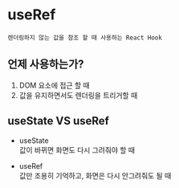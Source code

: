 # useRef

    렌더링하지 않는 값을 참조 할 때 사용하는 React Hook

## 언제 사용하는가?

1. DOM 요소에 접근 할 때
2. 값을 유지하면서도 렌더링을 트리거할 때

## useState VS useRef

-   useState  
     값이 바뀌면 화면도 다시 그려줘야 할 때

-   useRef  
     값만 조용히 기억하고, 화면은 다시 안그려줘도 될 때
